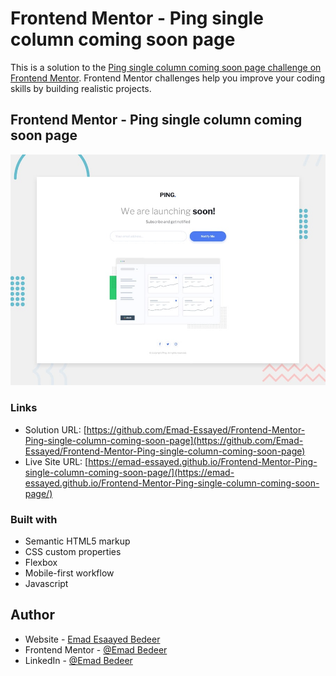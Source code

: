 # Frontend Mentor - Ping single column coming soon page

This is a solution to the [Ping single column coming soon page challenge on Frontend Mentor](https://www.frontendmentor.io/challenges/ping-single-column-coming-soon-page-5cadd051fec04111f7b848da). Frontend Mentor challenges help you improve your coding skills by building realistic projects.

## Frontend Mentor - Ping single column coming soon page

![Design preview for Ping single column coming soon page challenge](./design/desktop-preview.jpg)

### Links

- Solution URL: [https://github.com/Emad-Essayed/Frontend-Mentor-Ping-single-column-coming-soon-page](https://github.com/Emad-Essayed/Frontend-Mentor-Ping-single-column-coming-soon-page)
- Live Site URL: [https://emad-essayed.github.io/Frontend-Mentor-Ping-single-column-coming-soon-page/](https://emad-essayed.github.io/Frontend-Mentor-Ping-single-column-coming-soon-page/)

### Built with

- Semantic HTML5 markup
- CSS custom properties
- Flexbox
- Mobile-first workflow
- Javascript

## Author

- Website - [Emad Esaayed Bedeer](https://github.com/Emad-Essayed)
- Frontend Mentor - [@Emad Bedeer](https://www.frontendmentor.io/profile/Emad-Essayed)
- LinkedIn - [@Emad Bedeer](https://www.linkedin.com/in/emad-bedeer-4b1797106/)
